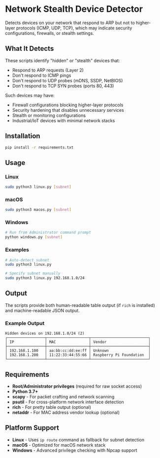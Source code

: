 # Network Stealth Device Detector

Detects devices on your network that respond to ARP but not to higher-layer protocols (ICMP, UDP, TCP), which may indicate security configurations, firewalls, or stealth settings.

## What It Detects

These scripts identify "hidden" or "stealth" devices that:
- Respond to ARP requests (Layer 2) 
- Don't respond to ICMP pings
- Don't respond to UDP probes (mDNS, SSDP, NetBIOS)
- Don't respond to TCP SYN probes (ports 80, 443)

Such devices may have:
- Firewall configurations blocking higher-layer protocols
- Security hardening that disables unnecessary services
- Stealth or monitoring configurations
- Industrial/IoT devices with minimal network stacks

## Installation

```bash
pip install -r requirements.txt
```

## Usage

### Linux
```bash
sudo python3 linux.py [subnet]
```

### macOS  
```bash
sudo python3 macos.py [subnet]
```

### Windows
```bash
# Run from Administrator command prompt
python windows.py [subnet]
```

### Examples
```bash
# Auto-detect subnet
sudo python3 linux.py

# Specify subnet manually
sudo python3 linux.py 192.168.1.0/24
```

## Output

The scripts provide both human-readable table output (if `rich` is installed) and machine-readable JSON output.

### Example Output
```
Hidden devices on 192.168.1.0/24 (2)
┌─────────────────┬───────────────────┬──────────────────────────┐
│ IP              │ MAC               │ Vendor                   │
├─────────────────┼───────────────────┼──────────────────────────┤
│ 192.168.1.100   │ aa:bb:cc:dd:ee:ff │ Unknown                  │
│ 192.168.1.200   │ 11:22:33:44:55:66 │ Raspberry Pi Foundation  │
└─────────────────┴───────────────────┴──────────────────────────┘
```

## Requirements

- **Root/Administrator privileges** (required for raw socket access)
- **Python 3.7+**
- **scapy** - For packet crafting and network scanning
- **psutil** - For cross-platform network interface detection
- **rich** - For pretty table output (optional)
- **netaddr** - For MAC address vendor lookup (optional)

## Platform Support

- **Linux** - Uses `ip route` command as fallback for subnet detection
- **macOS** - Optimized for macOS network stack  
- **Windows** - Advanced privilege checking with Npcap support 